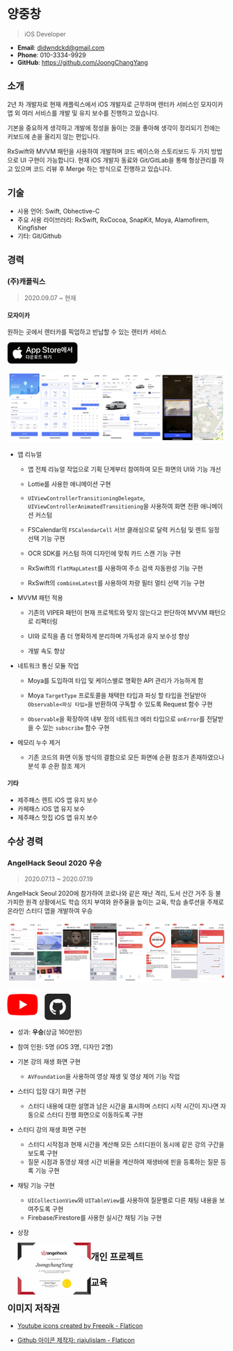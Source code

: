 # 양중창

> iOS Developer

- **Email**: didwndckd@gmail.com
- **Phone**: 010-3334-9929
- **GitHub**: https://github.com/JoongChangYang

## 소개

2년 차 개발자로 현재 캐플릭스에서 iOS 개발자로 근무하며 렌터카 서비스인 모자이카 앱 외 여러 서비스를 개발 및 유지 보수를 진행하고 있습니다.

기본을 중요하게 생각하고 개발에 정성을 들이는 것을 좋아해 생각이 정리되기 전에는 키보드에 손을 올리지 않는 편입니다.

RxSwift와 MVVM 패턴을 사용하여 개발하며 코드 베이스와 스토리보드 두 가지 방법으로 UI 구현이 가능합니다. 현재 iOS 개발자 동료와 Git/GitLab을 통해 형상관리를 하고 있으며 코드 리뷰 후 Merge 하는 방식으로 진행하고 있습니다.

## 기술

- 사용 언어: Swift, Obhective-C
- 주요 사용 라이브러리: RxSwift, RxCocoa, SnapKit, Moya, Alamofirem, Kingfisher
- 기타: Git/Github

## 경력

### (주)캐플릭스

> 2020.09.07 ~ 현재

#### 모자이카

원하는 곳에서 렌터카를 픽업하고 반납할 수 있는 렌터카 서비스

[<img src="Assets/icon_app_store_download.png" style=" height: 50px;"/>](https://apps.apple.com/kr/app/%EB%AA%A8%EC%9E%90%EC%9D%B4%EC%B9%B4-%EB%8B%A8%EA%B8%B0%EB%A0%8C%ED%8A%B8%EC%B9%B4-%EC%9E%A5%EA%B8%B0%EB%A0%8C%ED%84%B0%EC%B9%B4-%EC%9E%90%EB%8F%99%EC%B0%A8-%EA%B5%AC%EB%8F%85/id1529825302)

![Mosaicar_preview](Assets/Mosaicar_preview.png)

- 앱 리뉴얼
  
  - 앱 전체 리뉴얼 작업으로 기획 단계부터 참여하여 모든 화면의 UI와 기능 개선
  
  - Lottie를 사용한 애니메이션 구현
  
  - `UIViewControllerTransitioningDelegate`, `UIViewControllerAnimatedTransitioning`을 사용하여 화면 전환 애니메이션 커스텀
  - FSCalendar의 `FSCalendarCell` 서브 클래싱으로 달력 커스텀 및 렌트 일정 선택 기능 구현
  - OCR SDK를 커스텀 하여 디자인에 맞춰 카드 스캔 기능 구현
  - RxSwift의  `flatMapLatest`를 사용하여 주소 검색 자동완성 기능 구현
  - RxSwift의 `combineLatest`를 사용하여 차량 필터 멀티 선택 기능 구현
  
- MVVM 패턴 적용
  
  - 기존의 VIPER 패턴이 현재 프로젝트와 맞지 않는다고 판단하여 MVVM 패턴으로 리팩터링
  
  - UI와 로직을 좀 더 명확하게 분리하며 가독성과 유지 보수성 향상
  - 개발 속도 향상
  
- 네트워크 통신 모듈 작업

  - Moya를 도입하여 타입 및 케이스별로 명확한 API 관리가 가능하게 함

  - Moya `TargetType` 프로토콜을 채택한 타입과 파싱 할 타입을 전달받아 `Observable<파싱 타입>`을 반환하여 구독할 수 있도록 Request 함수 구현
  - `Observable`을 확장하여 내부 정의 네트워크 에러 타입으로 `onError`를 전달받을 수 있는 `subscribe` 함수 구현

- 메모리 누수 제거

  - 기존 코드의 화면 이동 방식의 결함으로 모든 화면에 순환 참조가 존재하였으나 분석 후 순환 참조 제거


#### 기타

- 제주패스 렌트 iOS 앱 유지 보수
- 카페패스 iOS 앱 유지 보수
- 제주패스 맛집 iOS 앱 유지 보수

## 수상 경력

### AngelHack Seoul 2020 우승

> 2020.07.13 ~ 2020.07.19

AngelHack Seoul 2020에 참가하여 코로나와 같은 재난 격리, 도서 산간 거주 등 불가피한 원격 상황에서도 학습 의지 부여와 완주율을 높이는 교육, 학습 솔루션을 주제로 온라인 스터디 앱을 개발하여 우승

![Fastcampus_preview](Assets/Fastcampus_preview.png)

[<img src="Assets/icon_youtube.png" width=70px/>](https://www.youtube.com/watch?v=XIDqwjuPcsk)&nbsp;&nbsp;&nbsp;&nbsp;[<img src="Assets/icon_github.png" width=60px/>](https://github.com/JoongChangYang/AngelHack2020)

- 성과: **우승**(상금 160만원)

- 참여 인원: 5명 (iOS 3명, 디자인 2명)
  
- 기본 강의 재생 화면 구현

  - `AVFoundation`을 사용하여 영상 재생 및 영상 제어 기능 작업

- 스터디 입장 대기 화면 구현

  - 스터디 내용에 대한 설명과 남은 시간을 표시하며 스터디 시작 시간이 지나면 자동으로 스터디 진행 화면으로 이동하도록 구현

- 스터디 강의 재생 화면 구현

  - 스터디 시작점과 현재 시간을 계산해 모든 스터디원이 동시에 같은 강의 구간을 보도록 구현
  - 질문 시점과 동영상 재생 시간 비율을 계산하여 재생바에 핀을 등록하는 질문 등록 기능 구현

- 채팅 기능 구현

  - `UICollectionView`와 `UITableView`를 사용하여 질문별로 다른 채팅 내용을 보여주도록 구현
  - Firebase/Firestore를 사용한 실시간 채팅 기능 구현

- 상장

  <img src="Assets/Angelhack2020.jpeg" style="float: left; width:35%;"/>




## 개인 프로젝트

## 교육

## 이미지 저작권

- <a href="https://www.flaticon.com/free-icons/youtube" title="youtube icons">Youtube icons created by Freepik - Flaticon</a>

- <a href="https://www.flaticon.com/kr/free-icons/github" title="github 아이콘">Github 아이콘  제작자: riajulislam - Flaticon</a>

